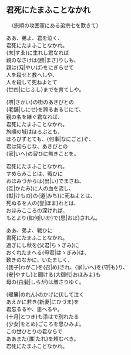 ## 君死にたまふことなかれ



　（旅順の攻囲軍にある弟宗七を歎きて）

ああ、弟よ、君を泣く、<br>
君死にたまふことなかれ。<br>
{末|すゑ}に生れし君なれば<br>
親のなさけは{勝|まさ}りしも、<br>
親は{刄|やいば}をにぎらせて<br>
人を殺せと教へしや、<br>
人を殺して死ねよとて<br>
{廿四|にじふし}までを育てしや。<br>

{堺|さかい}の街のあきびとの<br>
{老舗|しにせ}を誇るあるじにて、<br>
親の名を継ぐ君なれば、<br>
君死にたまふことなかれ。<br>
旅順の城はほろぶとも、<br>
ほろびずとても、{何事|なにごと}ぞ、<br>
君は知らじな、あきびとの<br>
{家|いへ}の習ひに無きことを。<br>

君死にたまふことなかれ。<br>
すめらみことは、戦ひに<br>
おほみづからは{出|い}でまさね、<br>
{互|かたみ}に人の血を流し、<br>
{獣|けもの}の{道|みち}に死ねよとは、<br>
死ぬるを人の{誉|ほま}れとは、<br>
おほみこころの深ければ、<br>
もとより{如何|いか}で{思|おぼ}されん。<br>

ああ、弟よ、戦ひに<br>
君死にたまふことなかれ。<br>
過ぎにし秋を{父君|ちゝぎみ}に<br>
おくれたまへる{母君|はゝぎみ}は、<br>
歎きのなかに、いたましく、<br>
{我子|わがこ}を{召|め}され、{家|いへ}を{守|も}り、<br>
{安|やすし}と聞ける{大御代|おほみよ}も<br>
母の{白髪|しらが}は増さりゆく。<br>

{暖簾|のれん}のかげに伏して泣く<br>
あえかに若き{新妻|にひづま}を<br>
君忘るるや、思へるや。<br>
{十月|とつき}も添はで別れたる<br>
{少女|をとめ}ごころを思ひみよ。<br>
この世ひとりの君ならで<br>
ああまた{誰|たれ}を頼むべき。<br>
君死にたまふことなかれ。<br>
